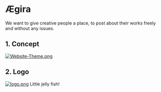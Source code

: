 # Ægira

We want to give creative people a place, to post about their works freely and without any issues.

## 1. Concept
[![Website-Theme.png](https://i.postimg.cc/0Q0ByPXh/Website-Theme.png)](https://postimg.cc/G89QMwCj)

## 2. Logo
[![logo.png](https://i.postimg.cc/fL9NL4F6/logo.png)](https://postimg.cc/8JN3KYTH)
Little jelly fish!
